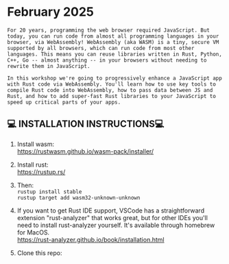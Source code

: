 # February 2025

`For 20 years, programming the web browser required JavaScript. But today, you can run code from almost all programming languages in your browser, via WebAssembly! WebAssembly (aka WASM) is a tiny, secure VM supported by all browsers, which can run code from most other languages. This means you can reuse libraries written in Rust, Python, C++, Go -- almost anything -- in your browsers without needing to rewrite them in JavaScript.`

`In this workshop we're going to progressively enhance a JavaScript app with Rust code via WebAssembly. You'll learn how to use key tools to compile Rust code into WebAssembly, how to pass data between JS and Rust, and how to add super-fast Rust libraries to your JavaScript to speed up critical parts of your apps.`

## :computer: INSTALLATION INSTRUCTIONS:computer:  

1. Install wasm:  
https://rustwasm.github.io/wasm-pack/installer/

2. Install rust:  
https://rustup.rs/

3. Then:  
`rustup install stable`   
`rustup target add wasm32-unknown-unknown`

4. If you want to get Rust IDE support, VSCode has a straightforward extension "rust-analyzer" that works great, but for other IDEs you'll need to install rust-analyzer yourself. It's available through homebrew for MacOS.  
https://rust-analyzer.github.io/book/installation.html  

5. Clone this repo:

